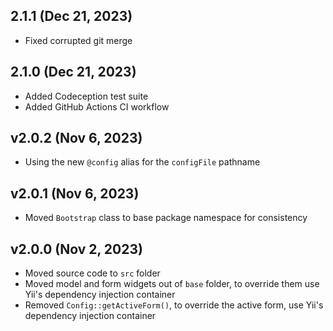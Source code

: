## 2.1.1 (Dec 21, 2023)

- Fixed corrupted git merge

## 2.1.0 (Dec 21, 2023)

- Added Codeception test suite
- Added GitHub Actions CI workflow

## v2.0.2 (Nov 6, 2023)

- Using the new `@config` alias for the `configFile` pathname

## v2.0.1 (Nov 6, 2023)

- Moved `Bootstrap` class to base package namespace for consistency

## v2.0.0 (Nov 2, 2023)

- Moved source code to `src` folder
- Moved model and form widgets out of `base` folder, to override them use Yii's dependency injection
  container
- Removed `Config::getActiveForm()`, to override the active form, use Yii's dependency injection
  container